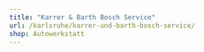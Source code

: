 ```yaml
---
title: "Karrer & Barth Bosch Service"
url: /karlsruhe/karrer-und-barth-bosch-service/
shop: Autowerkstatt
---
```

